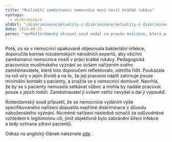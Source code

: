 ```yaml
---
title: "Muslimští zaměstnanci nemocnice musí nosit krátké rukávy"
vystupy:
  - diskriminace
oldUrl: "/diskriminace/aktuality-z-diskriminace/aktuality-z-diskriminace-2014/muslimsti-zamestnanci-nemocnice-musi-nosit-kratke-rukavy/"
date: 2014-08-21
perex: "<p>Rotterdamský okresní soud nedal za pravdu muslimce, která požadovala určení neplatnosti výpovědi. Pedagogická pracovnice dostala od nemocnice výpověď kvůli tomu, že odmítla nosit krátké rukávy. </p>"
---
```


<!-- imported from the old website -->

<p class="align-blok">Poté, co se v nemocnici opakovaně objevovala bakteriální infekce, doporučila komise nizozemských národních expertů, aby všichni zaměstnanci nemocnice nosili v práci krátké rukávy. Pedagogická pracovnice muslimského vyznání se ovšem nařízením svého zaměstnavatele, které toto doporučení reflektovalo, odmítla řídit. Poukázala na roli víry v jejím životě a na to, že její pracovní náplň zahrnuje pouze minimální kontakt s pacienty, a snažila se s nemocnicí domluvit. Navrhla, že by se s pacienty nemusela setkávat vůbec a mohla by nadále pracovat pouze s jejich rodiči. Zaměstnavatel jí ovšem vstříc nevyšel a dal jí výpověď.</p><p class="align-blok">Rotterdamský soud připustil, že se nemocnice vydáním výše specifikovaného nařízení dopustila nepřímé diskriminace z důvodu náboženského vyznání. Nicméně nařízení následně označil za odůvodněné vzhledem k legitimnímu cíli, jímž objektivně bylo zabránění šíření infekce a tedy ochrana zdraví pacientů. </p><p class="align-blok">Odkaz na anglický článek naleznete <a title="Otevření do nového okna" href="http://www.non-discrimination.net/content/media/NL-93-Pedagogical%20employee%20dismissed%20for%20refusing%20to%20comply%20with%20hospital%27s%20clothing%20requirements.pdf" target="_blank">zde</a> .</p>
